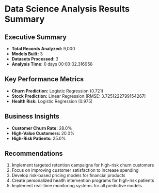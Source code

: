 
# Data Science Analysis Results Summary

## Executive Summary
- **Total Records Analyzed:** 9,000
- **Models Built:** 3
- **Datasets Processed:** 3
- **Analysis Time:** 0 days 00:00:02.316958

## Key Performance Metrics
- **Churn Prediction:** Logistic Regression (0.721)
- **Stock Prediction:** Linear Regression (RMSE: 3.7251222799154267)
- **Health Risk:** Logistic Regression (0.975)

## Business Insights
- **Customer Churn Rate:** 28.0%
- **High-Value Customers:** 20.0%
- **High-Risk Patients:** 25.0%

## Recommendations
1. Implement targeted retention campaigns for high-risk churn customers
2. Focus on improving customer satisfaction to increase spending
3. Develop risk-based pricing models for financial products
4. Create personalized health intervention programs for high-risk patients
5. Implement real-time monitoring systems for all predictive models
